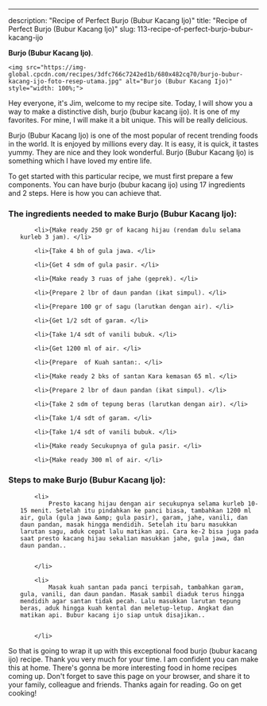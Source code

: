 ---
description: "Recipe of Perfect Burjo (Bubur Kacang Ijo)"
title: "Recipe of Perfect Burjo (Bubur Kacang Ijo)"
slug: 113-recipe-of-perfect-burjo-bubur-kacang-ijo

<p>
	<strong>Burjo (Bubur Kacang Ijo)</strong>. 
	
</p>
<p>
	
	<img src="https://img-global.cpcdn.com/recipes/3dfc766c7242ed1b/680x482cq70/burjo-bubur-kacang-ijo-foto-resep-utama.jpg" alt="Burjo (Bubur Kacang Ijo)" style="width: 100%;">
	
	
</p>
<p>
	Hey everyone, it's Jim, welcome to my recipe site. Today, I will show you a way to make a distinctive dish, burjo (bubur kacang ijo). It is one of my favorites. For mine, I will make it a bit unique. This will be really delicious.
</p>
	
<p>
	Burjo (Bubur Kacang Ijo) is one of the most popular of recent trending foods in the world. It is enjoyed by millions every day. It is easy, it is quick, it tastes yummy. They are nice and they look wonderful. Burjo (Bubur Kacang Ijo) is something which I have loved my entire life.
</p>
<p>
	
</p>

<p>
To get started with this particular recipe, we must first prepare a few components. You can have burjo (bubur kacang ijo) using 17 ingredients and 2 steps. Here is how you can achieve that.
</p>

<h3>The ingredients needed to make Burjo (Bubur Kacang Ijo):</h3>

<ol>
	
		<li>{Make ready 250 gr of kacang hijau (rendam dulu selama kurleb 3 jam). </li>
	
		<li>{Take 4 bh of gula jawa. </li>
	
		<li>{Get 4 sdm of gula pasir. </li>
	
		<li>{Make ready 3 ruas of jahe (geprek). </li>
	
		<li>{Prepare 2 lbr of daun pandan (ikat simpul). </li>
	
		<li>{Prepare 100 gr of sagu (larutkan dengan air). </li>
	
		<li>{Get 1/2 sdt of garam. </li>
	
		<li>{Take 1/4 sdt of vanili bubuk. </li>
	
		<li>{Get 1200 ml of air. </li>
	
		<li>{Prepare  of Kuah santan:. </li>
	
		<li>{Make ready 2 bks of santan Kara kemasan 65 ml. </li>
	
		<li>{Prepare 2 lbr of daun pandan (ikat simpul). </li>
	
		<li>{Take 2 sdm of tepung beras (larutkan dengan air). </li>
	
		<li>{Take 1/4 sdt of garam. </li>
	
		<li>{Take 1/4 sdt of vanili bubuk. </li>
	
		<li>{Make ready Secukupnya of gula pasir. </li>
	
		<li>{Make ready 300 ml of air. </li>
	
</ol>
<p>
	
</p>

<h3>Steps to make Burjo (Bubur Kacang Ijo):</h3>

<ol>
	
		<li>
			Presto kacang hijau dengan air secukupnya selama kurleb 10-15 menit. Setelah itu pindahkan ke panci biasa, tambahkan 1200 ml air, gula (gula jawa &amp; gula pasir), garam, jahe, vanili, dan daun pandan, masak hingga mendidih. Setelah itu baru masukkan larutan sagu, aduk cepat lalu matikan api. Cara ke-2 bisa juga pada saat presto kacang hijau sekalian masukkan jahe, gula jawa, dan daun pandan..
			
			
		</li>
	
		<li>
			Masak kuah santan pada panci terpisah, tambahkan garam, gula, vanili, dan daun pandan. Masak sambil diaduk terus hingga mendidih agar santan tidak pecah. Lalu masukkan larutan tepung beras, aduk hingga kuah kental dan meletup-letup. Angkat dan matikan api. Bubur kacang ijo siap untuk disajikan..
			
			
		</li>
	
</ol>

<p>
	
</p>

<p>
	So that is going to wrap it up with this exceptional food burjo (bubur kacang ijo) recipe. Thank you very much for your time. I am confident you can make this at home. There's gonna be more interesting food in home recipes coming up. Don't forget to save this page on your browser, and share it to your family, colleague and friends. Thanks again for reading. Go on get cooking!
</p>
